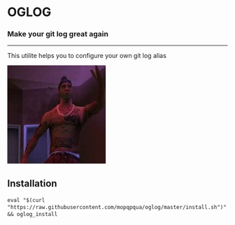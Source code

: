 # OGLOG

### Make your git log great again

-----------------------------------

This utilite helps you to configure your own git log alias

![alt text](https://github.com/mopqpqua/oglog/blob/master/og-loc.jpg?raw=true)


## Installation

```
eval "$(curl "https://raw.githubusercontent.com/mopqpqua/oglog/master/install.sh")" && oglog_install
```
